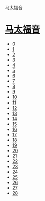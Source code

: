 ﻿




 马太福音



[](bible/../)
=============

[马太福音](bible/index.md)
=================


* [0](bible/MAT00.md)
* [1](bible/MAT01.md)
* [2](bible/MAT02.md)
* [3](bible/MAT03.md)
* [4](bible/MAT04.md)
* [5](bible/MAT05.md)
* [6](bible/MAT06.md)
* [7](bible/MAT07.md)
* [8](bible/MAT08.md)
* [9](bible/MAT09.md)
* [10](bible/MAT10.md)
* [11](bible/MAT11.md)
* [12](bible/MAT12.md)
* [13](bible/MAT13.md)
* [14](bible/MAT14.md)
* [15](bible/MAT15.md)
* [16](bible/MAT16.md)
* [17](bible/MAT17.md)
* [18](bible/MAT18.md)
* [19](bible/MAT19.md)
* [20](bible/MAT20.md)
* [21](bible/MAT21.md)
* [22](bible/MAT22.md)
* [23](bible/MAT23.md)
* [24](bible/MAT24.md)
* [25](bible/MAT25.md)
* [26](bible/MAT26.md)
* [27](bible/MAT27.md)
* [28](bible/MAT28.md)

